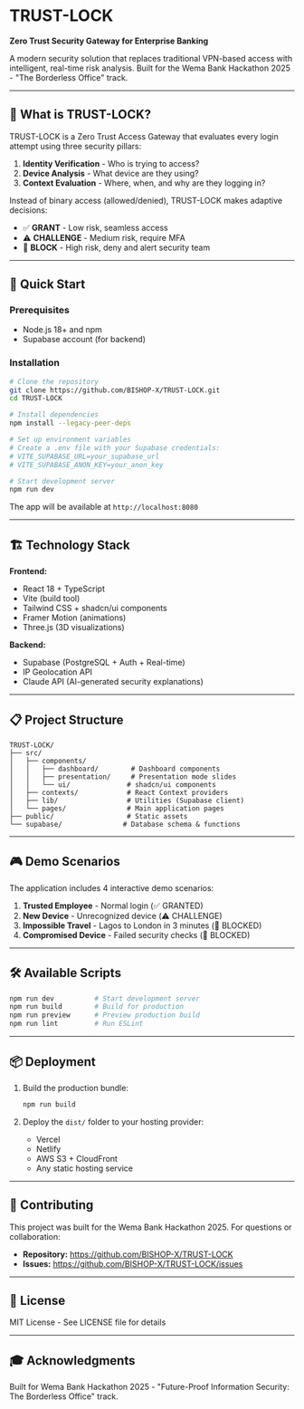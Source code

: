 # TRUST-LOCK

**Zero Trust Security Gateway for Enterprise Banking**

A modern security solution that replaces traditional VPN-based access with intelligent, real-time risk analysis. Built for the Wema Bank Hackathon 2025 - "The Borderless Office" track.

---

## 🎯 What is TRUST-LOCK?

TRUST-LOCK is a Zero Trust Access Gateway that evaluates every login attempt using three security pillars:

1. **Identity Verification** - Who is trying to access?
2. **Device Analysis** - What device are they using?
3. **Context Evaluation** - Where, when, and why are they logging in?

Instead of binary access (allowed/denied), TRUST-LOCK makes adaptive decisions:
- ✅ **GRANT** - Low risk, seamless access
- ⚠️ **CHALLENGE** - Medium risk, require MFA
- 🚫 **BLOCK** - High risk, deny and alert security team

---

## 🚀 Quick Start

### Prerequisites
- Node.js 18+ and npm
- Supabase account (for backend)

### Installation

```bash
# Clone the repository
git clone https://github.com/BISHOP-X/TRUST-LOCK.git
cd TRUST-LOCK

# Install dependencies
npm install --legacy-peer-deps

# Set up environment variables
# Create a .env file with your Supabase credentials:
# VITE_SUPABASE_URL=your_supabase_url
# VITE_SUPABASE_ANON_KEY=your_anon_key

# Start development server
npm run dev
```

The app will be available at `http://localhost:8080`

---

## 🏗️ Technology Stack

**Frontend:**
- React 18 + TypeScript
- Vite (build tool)
- Tailwind CSS + shadcn/ui components
- Framer Motion (animations)
- Three.js (3D visualizations)

**Backend:**
- Supabase (PostgreSQL + Auth + Real-time)
- IP Geolocation API
- Claude API (AI-generated security explanations)

---

## 📋 Project Structure

```
TRUST-LOCK/
├── src/
│   ├── components/
│   │   ├── dashboard/        # Dashboard components
│   │   ├── presentation/     # Presentation mode slides
│   │   └── ui/              # shadcn/ui components
│   ├── contexts/            # React Context providers
│   ├── lib/                 # Utilities (Supabase client)
│   └── pages/               # Main application pages
├── public/                  # Static assets
└── supabase/               # Database schema & functions
```

---

## 🎮 Demo Scenarios

The application includes 4 interactive demo scenarios:

1. **Trusted Employee** - Normal login (✅ GRANTED)
2. **New Device** - Unrecognized device (⚠️ CHALLENGE)
3. **Impossible Travel** - Lagos to London in 3 minutes (🚫 BLOCKED)
4. **Compromised Device** - Failed security checks (🚫 BLOCKED)

---

## 🛠️ Available Scripts

```bash
npm run dev          # Start development server
npm run build        # Build for production
npm run preview      # Preview production build
npm run lint         # Run ESLint
```

---

## 📦 Deployment

1. Build the production bundle:
   ```bash
   npm run build
   ```

2. Deploy the `dist/` folder to your hosting provider:
   - Vercel
   - Netlify
   - AWS S3 + CloudFront
   - Any static hosting service

---

## 🤝 Contributing

This project was built for the Wema Bank Hackathon 2025. For questions or collaboration:

- **Repository:** https://github.com/BISHOP-X/TRUST-LOCK
- **Issues:** https://github.com/BISHOP-X/TRUST-LOCK/issues

---

## 📄 License

MIT License - See LICENSE file for details

---

## 🎓 Acknowledgments

Built for Wema Bank Hackathon 2025 - "Future-Proof Information Security: The Borderless Office" track.

